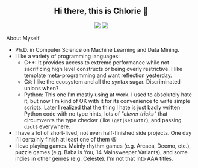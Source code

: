 <h2 align="center">Hi there, this is Chlorie 👋</h2>

<p align="center">
  <img src="https://github-readme-stats.vercel.app/api?username=Chlorie&show_icons=true&hide_border=true&theme=dark"/>
  <img src="https://github-readme-stats.vercel.app/api/top-langs/?username=Chlorie&layout=compact&theme=dark"/>
</p>

About Myself
- Ph.D. in Computer Science on Machine Learning and Data Mining.
- I like a variety of programming languages:
  - C++: It provides access to extreme performance while not sacrificing high level constructs or being overly restrictive. I like template meta-programming and want reflection yesterday.
  - C♯: I like the ecosystem and all the syntax sugar. Discriminated unions when?
  - Python: This one I'm mostly using at work. I used to absolutely hate it, but now I'm kind of OK with it for its convenience to write simple scripts. Later I realized that the thing I hate is just badly written Python code with no type hints, lots of *"clever tricks"* that circumvents the type checker (like `(get|set)attr`), and passing `dict`s everywhere.
- I have a lot of short-lived, not even half-finished side projects. One day I'll certainly finish at least one of them 😆
- I love playing games. Mainly rhythm games (e.g. Arcaea, Deemo, etc.), puzzle games (e.g. Baba is You, 14 Mainsweeper Variants), and some indies in other genres (e.g. Celeste). I'm not that into AAA titles.
